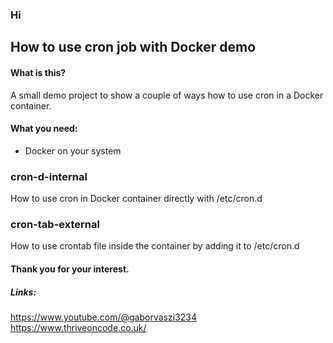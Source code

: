 ### Hi

## How to use cron job with Docker demo

#### What is this?

A small demo project to show a couple of ways how to use cron in a Docker container.

#### What you need:

* Docker on your system

### cron-d-internal

How to use cron in Docker container directly with /etc/cron.d

### cron-tab-external

How to use crontab file inside the container by adding it to /etc/cron.d


#### Thank you for your interest.

##### Links:

https://www.youtube.com/@gaborvaszi3234
https://www.thriveoncode.co.uk/




